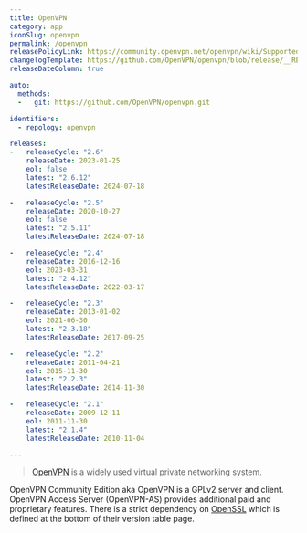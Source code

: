 ```yaml
---
title: OpenVPN
category: app
iconSlug: openvpn
permalink: /openvpn
releasePolicyLink: https://community.openvpn.net/openvpn/wiki/SupportedVersions
changelogTemplate: https://github.com/OpenVPN/openvpn/blob/release/__RELEASE_CYCLE__/ChangeLog
releaseDateColumn: true

auto:
  methods:
  -   git: https://github.com/OpenVPN/openvpn.git

identifiers:
  - repology: openvpn

releases:
-   releaseCycle: "2.6"
    releaseDate: 2023-01-25
    eol: false
    latest: "2.6.12"
    latestReleaseDate: 2024-07-18

-   releaseCycle: "2.5"
    releaseDate: 2020-10-27
    eol: false
    latest: "2.5.11"
    latestReleaseDate: 2024-07-18

-   releaseCycle: "2.4"
    releaseDate: 2016-12-16
    eol: 2023-03-31
    latest: "2.4.12"
    latestReleaseDate: 2022-03-17

-   releaseCycle: "2.3"
    releaseDate: 2013-01-02
    eol: 2021-06-30
    latest: "2.3.18"
    latestReleaseDate: 2017-09-25

-   releaseCycle: "2.2"
    releaseDate: 2011-04-21
    eol: 2015-11-30
    latest: "2.2.3"
    latestReleaseDate: 2014-11-30

-   releaseCycle: "2.1"
    releaseDate: 2009-12-11
    eol: 2011-11-30
    latest: "2.1.4"
    latestReleaseDate: 2010-11-04

---
```


> [OpenVPN](https://openvpn.net/) is a widely used virtual private networking system.

OpenVPN Community Edition aka OpenVPN is a GPLv2 server and client.
OpenVPN Access Server (OpenVPN-AS) provides additional paid and proprietary features.
There is a strict dependency on [OpenSSL](https://endoflife.date/openssl) which is defined at the bottom of their version table page.

